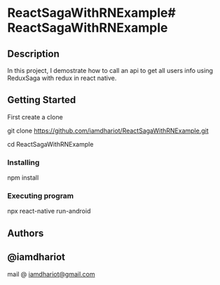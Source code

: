 # ReactSagaWithRNExample# ReactSagaWithRNExample

## Description

In this project, I demostrate how to call an api to get all users info
using ReduxSaga with redux in react native.

## Getting Started

First create a clone

git clone https://github.com/iamdhariot/ReactSagaWithRNExample.git

cd ReactSagaWithRNExample

### Installing

npm install

### Executing program

npx react-native run-android

## Authors

## @iamdhariot

mail @ iamdhariot@gmail.com

